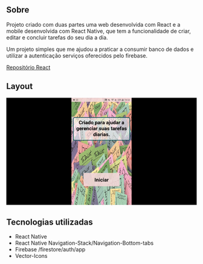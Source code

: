 ## Sobre
Projeto criado com duas partes uma web desenvolvida com React e a mobile desenvolvida com React Native, que tem a funcionalidade de criar, editar e concluir tarefas do seu dia a dia.

Um projeto simples que me ajudou a praticar a consumir banco de dados e utilizar a autenticação serviços oferecidos pelo firebase.

[Repositório React](https://github.com/wagnerSfarias/to-do-list-React)

## Layout 

![apresentacao](https://github.com/wagnerSfarias/to-do-list-RN/blob/main/src/assets/ezgif.com-gif-maker.gif?raw=true) 


## Tecnologias utilizadas 
- React Native
- React Native Navigation-Stack/Navigation-Bottom-tabs
- Firebase /firestore/auth/app
- Vector-Icons


